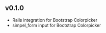 ## v0.1.0

* Rails integration for Bootstrap Colorpicker
* simpel_form input for Bootstrap Colorpicker
